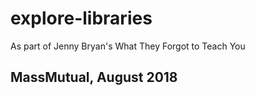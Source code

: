 # explore-libraries
As part of Jenny Bryan's What They Forgot to Teach You

## MassMutual, August 2018
